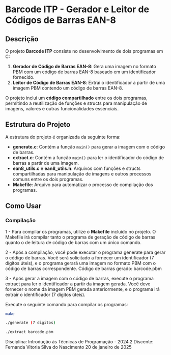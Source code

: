 # Barcode ITP - Gerador e Leitor de Códigos de Barras EAN-8

## Descrição

O projeto **Barcode ITP** consiste no desenvolvimento de dois programas em C:

1. **Gerador de Código de Barras EAN-8**: Gera uma imagem no formato PBM com um código de barras EAN-8 baseado em um identificador fornecido.
2. **Leitor de Código de Barras EAN-8**: Extrai o identificador a partir de uma imagem PBM contendo um código de barras EAN-8.

O projeto inclui um **código compartilhado** entre os dois programas, permitindo a reutilização de funções e structs para manipulação de imagens, valores e outras funcionalidades essenciais.

## Estrutura do Projeto

A estrutura do projeto é organizada da seguinte forma:

- **generate.c**: Contém a função `main()` para gerar a imagem com o código de barras.
- **extract.c**: Contém a função `main()` para ler o identificador do código de barras a partir de uma imagem.
- **ean8_utils.c** e **ean8_utils.h**: Arquivos com funções e structs compartilhadas para manipulação de imagens e outros processos comuns entre os dois programas.
- **Makefile**: Arquivo para automatizar o processo de compilação dos programas.

## Como Usar

### Compilação

1 - Para compilar os programas, utilize o **Makefile** incluído no projeto. O Makefile irá compilar tanto o programa de geração de código de barras quanto o de leitura de código de barras com um único comando.

2 - Após a compilação, você pode executar o programa generate para gerar o código de barras. Você será solicitado a fornecer um identificador (7 dígitos úteis), e o programa gerará uma imagem no formato PBM com o código de barras correspondente.
Código de barras gerado: barcode.pbm

3 - Após gerar a imagem com o código de barras, execute o programa extract para ler o identificador a partir da imagem gerada. Você deve fornecer o nome da imagem PBM gerada anteriormente, e o programa irá extrair o identificador (7 dígitos úteis).

Execute o seguinte comando para compilar os programas:

```bash
make

./generate (7 digitos)

./extract barcode.pbm 
```


Disciplina: Introdução às Técnicas de Programação - 2024.2
Discente: Fernanda Vitoria Silva do Nascimento
20 de janeiro de 2025